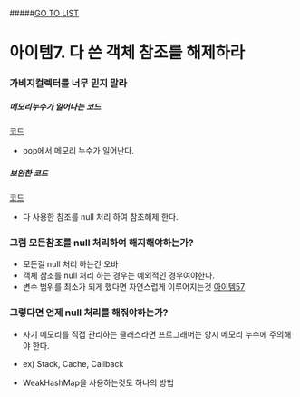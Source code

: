 #####[GO TO LIST](../README.md)

# 아이템7. 다 쓴 객체 참조를 해제하라

### 가비지컬렉터를 너무 믿지 말라

##### 메모리누수가 일어나는 코드
[코드](./Stack.java)
- pop에서 메모리 누수가 일어난다.
##### 보완한 코드
[코드](./StackNew.java)
- 다 사용한 참조를 null 처리 하여 참조해제 한다.


### 그럼 모든참조를 null 처리하여 해지해야하는가? 
- 모든걸 null 처리 하는건 오바
- 객체 참조를 null 처리 하는 경우는 예외적인 경우여야한다.
- 변수 범위를 최소가 되게 했다면 자연스럽게 이루어지는것 [아이템57](../../chapter4/item57/README.md)

### 그렇다면 언제 null 처리를 해줘야하는가?
- 자기 메모리를 직접 관리하는 클래스라면 프로그래머는 항시 메모리 누수에 주의해야 한다.
- ex) Stack, Cache, Callback

- WeakHashMap을 사용하는것도 하나의 방법
